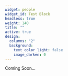```yaml
---
widget: people
widget_id: Test Block
headless: true
weight: 140
title: ""
active: true
design:
  columns: "2"
  background:
    text_color_light: false
    image_darken: 0
---
```

Coming Soon...